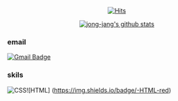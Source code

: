 <div align=center>

[![Hits](https://hits.seeyoufarm.com/api/count/incr/badge.svg?url=https%3A%2F%2Fgithub.com%2Fzzsza)](https://hits.seeyoufarm.com) 
 
 [![jong-jang's github stats](https://github-readme-stats.vercel.app/api?username=jong-jang)](https://github.com/anuraghazra/github-readme-stats)
 
</div>

### email
 [![Gmail Badge](https://img.shields.io/badge/Gmail-d14836?style=flat-square&logo=Gmail&logoColor=white&link=mailto:jjh0299@gmail.com)](mailto:jjh0299@gmail.com)
 
### skils
![CSS]( https://img.shields.io/badge/-CSS-blue)![HTML] (https://img.shields.io/badge/-HTML-red)

